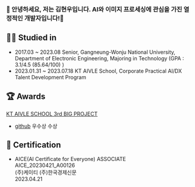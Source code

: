 ### 👋 안녕하세요, 저는 김현우입니다. AI와 이미지 프로세싱에 관심을 가진 열정적인 개발자입니다!👋

<!--
**hyeonwooKim98/hyeonwooKim98** is a ✨ _special_ ✨ repository because its `README.md` (this file) appears on your GitHub profile.

Here are some ideas to get you started:

- 🔭 I’m currently working on ...
- 🌱 I’m currently learning ...
- 👯 I’m looking to collaborate on ...
- 🤔 I’m looking for help with ...
- 💬 Ask me about ...
- 📫 How to reach me: ...
- 😄 Pronouns: ...
- ⚡ Fun fact: ...
-->


👨‍🎓 Studied in
-------------------------------------
- 2017.03 ~ 2023.08 Senior, Gangneung-Wonju National University, Department of Electronic Engineering, Majoring in Technology (GPA : 3.1/4.5 (85.64/100) )
- 2023.01.31 ~ 2023.07.18 KT AIVLE School, Corporate Practical AI/DX Talent Development Program

🏆 Awards
-----------------------------------------
[KT AIVLE SCHOOL 3rd BIG PROJECT](https://github.com/KT-AIVLE-3rd-AI-Team10/funibuni-main)
- [github](https://github.com/KT-AIVLE-3rd-AI-Team10) 우수상 수상

🏹 Certification
------------------
- AICE(AI Certificate for Everyone) ASSOCIATE<br>
AICE_20230421_A00126<br>
(주)케이티 (주)한국경제신문<br>
2023.04.21
